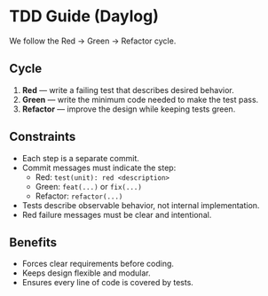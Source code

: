 # TDD Guide (Daylog)

We follow the Red → Green → Refactor cycle.

## Cycle

1. **Red** — write a failing test that describes desired behavior.
2. **Green** — write the minimum code needed to make the test pass.
3. **Refactor** — improve the design while keeping tests green.

## Constraints
- Each step is a separate commit.
- Commit messages must indicate the step:
  - Red: `test(unit): red <description>`
  - Green: `feat(...)` or `fix(...)`
  - Refactor: `refactor(...)`
- Tests describe observable behavior, not internal implementation.
- Red failure messages must be clear and intentional.

## Benefits
- Forces clear requirements before coding.
- Keeps design flexible and modular.
- Ensures every line of code is covered by tests.

